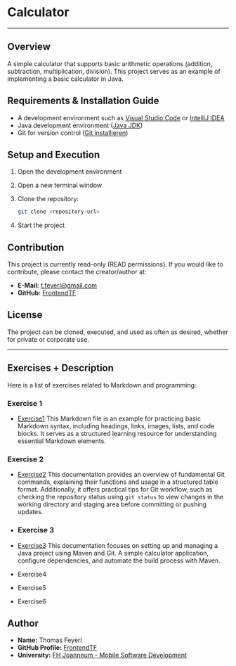 # Calculator

---

## Overview

A simple calculator that supports basic arithmetic operations (addition, subtraction, multiplication, division). This project serves as an example of implementing a basic calculator in Java.

## Requirements & Installation Guide

- A development environment such as [Visual Studio Code](https://code.visualstudio.com/) or [IntelliJ IDEA](https://www.jetbrains.com/idea/)
- Java development environment ([Java JDK](https://www.oracle.com/java/technologies/javase-downloads.html))
- Git for version control ([Git installieren](https://git-scm.com/downloads))

## Setup and Execution

1. Open the development environment
2. Open a new terminal window
3. Clone the repository:

   ```sh
   git clone <repository-url>
   ```

4. Start the project

## Contribution

This project is currently read-only (READ permissions). If you would like to contribute, please contact the creator/author at:

- **E-Mail:** <t.feyerl@gmail.com>
- **GitHub:** [FrontendTF](https://github.com/FrontendTF)

## License

The project can be cloned, executed, and used as often as desired, whether for private or corporate use.

---

## Exercises + Description

Here is a list of exercises related to Markdown and programming:

### Exercise 1

- [Exercise1](exercise1.md)
  This Markdown file is an example for practicing basic Markdown syntax, including headings, links, images, lists, and code blocks. It serves as a structured learning resource for understanding essential Markdown elements.

### Exercise 2

- [Exercise2](exercise2.md)
  This documentation provides an overview of fundamental Git commands, explaining their functions and usage in a structured table format. Additionally, it offers practical tips for Git workflow, such as checking the repository status using `git status` to view changes in the working directory and staging area before committing or pushing updates.

- ### Exercise 3

- [Exercise3](exercise3.md)
  This documentation focuses on setting up and managing a Java project using Maven and Git. A simple calculator application, configure dependencies, and automate the build process with Maven.

- Exercise4
- Exercise5
- Exercise6

## Author

- **Name:** Thomas Feyerl
- **GitHub Profile:** [FrontendTF](https://github.com/FrontendTF)
- **University:** [FH Joanneum - Mobile Software Development](https://www.fh-joanneum.at/studium/standorte/kapfenberg/)
